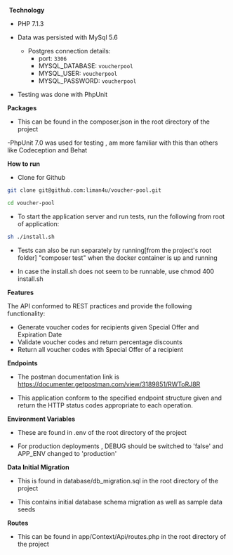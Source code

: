  **Technology**

- PHP 7.1.3

- Data was persisted with MySql 5.6 
    - Postgres connection details:
        - port: `3306`
        - MYSQL_DATABASE: `voucherpool`
        - MYSQL_USER: `voucherpool`
        - MYSQL_PASSWORD: `voucherpool`

- Testing was done with PhpUnit 

 **Packages**

- This can be found in the composer.json in the root directory of the project

-PhpUnit 7.0 was used for testing , am more familiar with this than others like Codeception and Behat


 **How to run**
- Clone for Github
```bash
git clone git@github.com:liman4u/voucher-pool.git

cd voucher-pool
```

- To start the application server and run tests, run the following from root of application:
```bash
sh ./install.sh
```
- Tests can also be run separately by running[from the project's root folder] "composer test" when the docker container is up and running

- In case the install.sh does not seem to be runnable, use chmod 400 install.sh

 **Features**

The API  conformed to REST practices and  provide the following functionality:

- Generate voucher codes for recipients given Special Offer and Expiration Date
- Validate voucher codes and return percentage discounts
- Return all voucher codes with Special Offer of a recipient

 **Endpoints**

- The postman documentation link is https://documenter.getpostman.com/view/3189851/RWToRJ8R

- This application conform to the specified endpoint structure given and return the HTTP status codes appropriate to each operation.  


 **Environment Variables**

- These are found in .env of the root directory of the project

- For production deployments , DEBUG should be switched to 'false' and APP_ENV changed to 'production'


 **Data Initial Migration**

- This is found in database/db_migration.sql in the root directory of the project

- This contains initial database schema migration as well as sample data seeds 

 **Routes**

- This can be found in app/Context/Api/routes.php in the root directory of the project